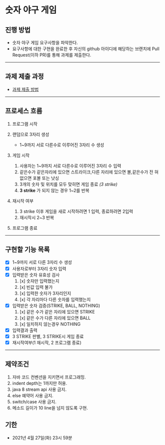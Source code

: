 # 숫자 야구 게임
## 진행 방법
* 숫자 야구 게임 요구사항을 파악한다.
* 요구사항에 대한 구현을 완료한 후 자신의 github 아이디에 해당하는 브랜치에 Pull Request(이하 PR)를 통해 과제를 제출한다.

---

## 과제 제출 과정
* [과제 제출 방법](https://github.com/next-step/nextstep-docs/tree/master/precourse)

---

## 프로세스 흐름
1. 프로그램 시작
2. 랜덤으로 3자리 생성
    - 1~9까지 서로 다른수로 이루어진 3자리 수 생성
3. 게임 시작
     1. 사용자는 1~9까지 서로 다른수로 이루어진 3자리 수 입력
     2. 같은수가 같은자리에 있으면 스트라이크,다른 자리에 있으면 볼,같은수가 전 혀없으면 포볼 또는 낫싱
     3. 3개의 숫자 및 위치를 모두 맞히면 게임 종료 *(3 strike)*
     4. **3 strike** 가 되지 않는 경우 1~2를 반복
4. 재시작 여부
     1. 3 strike 이후 게임을 새로 시작하려면 1 입력, 종료하려면 2입력
     2. 재시작시 2~3 반복

5. 프로그램 종료
---

## 구현할 기능 목록
- [x] 1~9까지 서로 다른 3자리 수 생성
- [x] 사용자로부터 3자리 숫자 입력
- [x] 입력받은 숫자 유효성 검사
    1. [x] 숫자만 입력했는지
    1. [x] 빈값 입력 불가
    2. [x] 입력한 숫자가 3자리인지
    3. [x] 각 자리마다 다른 숫자를 입력했는지
- [x] 입력받은 숫자 검증(STRIKE, BALL, NOTHING)
    1. [x] 같은 수가 같은 자리에 있으면 STRIKE
    2. [x] 같은 수가 다른 자리에 있으면 BALL
    3. [x] 일치하지 않는경우 NOTHING
- [x] 입력결과 출력
- [x] 3 STRIKE 판별, 3 STRIKE시 게임 종료
- [x] 재시작여부(1 재시작, 2 프로그램 종료)
    
---

## 제약조건
1. 자바 코드 컨벤션을 지키면서 프로그래밍.
2. indent depth는 1까지만 허용.
3. java 8 stream api 사용 금지.
4. else 예약어 사용 금지.
5. switch/case 사용 금지.
5. 메소드 길이가 10 line을 넘지 않도록 구현.

## 기한
- 2021년 4월 27일(화) 23시 59분
